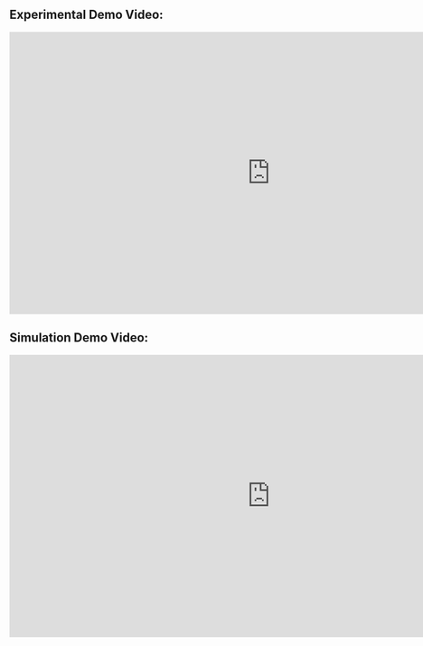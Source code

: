 ## Experimental Demo Video:

<iframe width="922" height="500" src="https://www.youtube.com/embed/zwHN9UFiXAM" title="YouTube video player" frameborder="0" allow="accelerometer; autoplay; clipboard-write; encrypted-media; gyroscope; picture-in-picture" allowfullscreen></iframe>

## Simulation Demo Video:

<iframe width="922" height="500" src="https://www.youtube.com/embed/LoXljfrEeTo" title="YouTube video player" frameborder="0" allow="accelerometer; autoplay; clipboard-write; encrypted-media; gyroscope; picture-in-picture" allowfullscreen></iframe>
